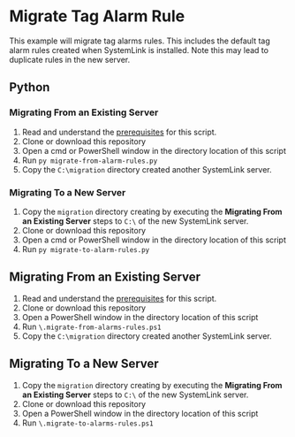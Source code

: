 # Migrate Tag Alarm Rule
This example will migrate tag alarms rules. This includes the default tag alarm rules created when SystemLink is installed. 
Note this may lead to duplicate rules in the new server. 

## Python 
### Migrating From an Existing Server
1. Read and understand the [prerequisites](https://github.com/prestwick/systemlink-migration-sandbox/blob/master/README.md#Prerequisites) for this script. 
2. Clone or download this repository
3. Open a cmd or PowerShell window in the directory location of this script
4. Run `py migrate-from-alarm-rules.py`
5. Copy the `C:\migration` directory created another SystemLink server.

### Migrating To a New Server
1. Copy the `migration` directory creating by executing the **Migrating From an Existing Server** steps to `C:\` of the new SystemLink server. 
2. Clone or download this repository
3. Open a cmd or PowerShell window in the directory location of this script
4. Run `py migrate-to-alarm-rules.py`

## Migrating From an Existing Server
1. Read and understand the [prerequisites](https://github.com/prestwick/systemlink-migration-sandbox/blob/master/README.md#Prerequisites) for this script. 
2. Clone or download this repository
3. Open a PowerShell window in the directory location of this script
4. Run `\.migrate-from-alarms-rules.ps1`
5. Copy the `C:\migration` directory created another SystemLink server. 

## Migrating To a New Server
1. Copy the `migration` directory creating by executing the **Migrating From an Existing Server** steps to `C:\` of the new SystemLink server. 
2. Clone or download this repository
3. Open a PowerShell window in the directory location of this script
4. Run `\.migrate-to-alarms-rules.ps1`


